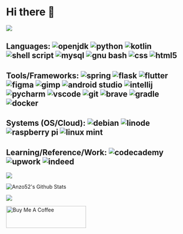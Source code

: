 # Hi there 👋

![](https://komarev.com/ghpvc/?username=Anzo52&style=plastic&color=green)

## Languages: ![openjdk](https://img.shields.io/badge/Java-ED8B00?style=for-the-badge&logo=openjdk&logoColor=white) ![python](https://img.shields.io/badge/Python-3776AB?style=for-the-badge&logo=python&logoColor=white) ![kotlin](https://img.shields.io/badge/Kotlin-0095D5?&style=for-the-badge&logo=kotlin&logoColor=white) ![shell script](https://img.shields.io/badge/Shell_Script-121011?style=for-the-badge&logo=gnu-bash&logoColor=white) ![mysql](https://img.shields.io/badge/MySQL-00000F?style=for-the-badge&logo=mysql&logoColor=white) ![gnu bash](https://img.shields.io/badge/GNU%20Bash-4EAA25?style=for-the-badge&logo=GNU%20Bash&logoColor=white) ![css](https://img.shields.io/badge/CSS-239120?&style=for-the-badge&logo=css3&logoColor=white) ![html5](https://img.shields.io/badge/HTML5-E34F26?style=for-the-badge&logo=html5&logoColor=white)

## Tools/Frameworks: ![spring](https://img.shields.io/badge/Spring-6DB33F?style=for-the-badge&logo=spring&logoColor=white) ![flask](https://img.shields.io/badge/Flask-000000?style=for-the-badge&logo=flask&logoColor=white) ![flutter](https://img.shields.io/badge/Flutter-02569B?style=for-the-badge&logo=flutter&logoColor=white) ![figma](https://img.shields.io/badge/Figma-F24E1E?style=for-the-badge&logo=figma&logoColor=white) ![gimp](https://img.shields.io/badge/gimp-5C5543?style=for-the-badge&logo=gimp&logoColor=white) ![android studio](https://img.shields.io/badge/Android_Studio-3DDC84?style=for-the-badge&logo=android-studio&logoColor=white) ![intellij](https://img.shields.io/badge/IntelliJ_IDEA-0078D4?style=for-the-badge&logo=intellij-idea&logoColor=orange) ![pycharm](https://img.shields.io/badge/PyCharm-000000.svg?&style=for-the-badge&logo=PyCharm&logoColor=white) ![vscode](https://img.shields.io/badge/Visual_Studio_Code-0078D4?style=for-the-badge&logo=visual%20studio%20code&logoColor=white) ![git](https://img.shields.io/badge/GIT-E44C30?style=for-the-badge&logo=git&logoColor=white) ![brave](https://img.shields.io/badge/Brave-FF1B2D?style=for-the-badge&logo=Brave&logoColor=white) ![gradle](https://img.shields.io/badge/Gradle-02303A.svg?style=for-the-badge&logo=Gradle&logoColor=white) ![docker](https://img.shields.io/badge/docker-%230db7ed.svg?style=for-the-badge&logo=docker&logoColor=white)

## Systems (OS/Cloud): ![debian](https://img.shields.io/badge/Debian-A81D33?style=for-the-badge&logo=debian&logoColor=white) ![linode](https://img.shields.io/badge/Linode-00A95C?style=for-the-badge&logo=Linode&logoColor=white) ![raspberry pi](https://img.shields.io/badge/Raspberry%20Pi-A22846?style=for-the-badge&logo=Raspberry%20Pi&logoColor=white) ![linux mint](https://img.shields.io/badge/Linux_Mint-87CF3E?style=for-the-badge&logo=linux-mint&logoColor=white)

## Learning/Reference/Work: ![codecademy](https://img.shields.io/badge/Codecademy-FFF0E5?style=for-the-badge&logo=codecademy&logoColor=303347) ![upwork](https://img.shields.io/badge/UpWork-6FDA44?style=for-the-badge&logo=Upwork&logoColor=white) ![indeed](https://img.shields.io/badge/Indeed-003A9B?style=for-the-badge&logo=Indeed&logoColor=white)

![](https://github-readme-stats.vercel.app/api/top-langs/?username=Anzo52&layout=compact&theme=merko)

![Anzo52's Github Stats](https://github-readme-stats.vercel.app/api?username=Anzo52&include_all_commits=true&count_private=true&show_icons=true&theme=chartreuse-dark)
  
![](https://github-profile-summary-cards.vercel.app/api/cards/profile-details?username=Anzo52&theme=github_dark) 

<a href="https://www.buymeacoffee.com/azollner20N" target="_blank"><img src="https://cdn.buymeacoffee.com/buttons/v2/default-yellow.png" alt="Buy Me A Coffee" style="height: 60px !important;width: 217px !important;" ></a>

<!--
**Anzo52/Anzo52** is a ✨ _special_ ✨ repository because its `README.md` (this file) appears on your GitHub profile.

Here are some ideas to get you started:

- 🔭 I’m currently working on ...
- 🌱 I’m currently learning ...
- 👯 I’m looking to collaborate on ...
- 🤔 I’m looking for help with ...
- 💬 Ask me about ...
- 📫 How to reach me: ...
- 😄 Pronouns: ...
- ⚡ Fun fact: ...
- https://simpleicons.org/
- shields.io
-->
